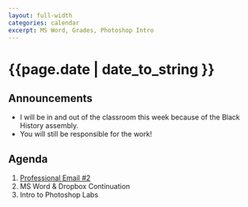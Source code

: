 ```yaml
---
layout: full-width
categories: calendar
excerpt: MS Word, Grades, Photoshop Intro
---
```

# {{page.date | date_to_string }} #

## Announcements ##

* I will be in and out of the classroom this week because of the Black History assembly.
* You will still be responsible for the work!


## Agenda ##
1.  [Professional Email #2](http://thebobak.github.io/classes/assignment/2014/02/25/professional-email-2/)
2.  MS Word & Dropbox Continuation
3.  Intro to Photoshop Labs


